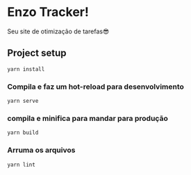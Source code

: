 # Enzo Tracker!

Seu site de otimização de tarefas😎

## Project setup
```
yarn install
```

### Compila e faz um hot-reload para desenvolvimento
```
yarn serve
```

### compila e minifica para mandar para produção
```
yarn build
```

### Arruma os arquivos
```
yarn lint
```
